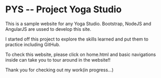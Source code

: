 # PYS -- Project Yoga Studio
This is a sample website for any Yoga  Studio. Bootstrap, NodeJS and AngularJS are ussed to develop this site.

I started off this project to explore the skills learned and put them to practice including GitHub.

To check this website, please click on home.html and basic navigations inside can take you to tour around in the website!!

Thank you for checking out my work(in progress...)
